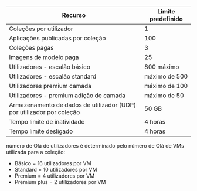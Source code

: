 
| Recurso | Limite predefinido |
| --- | --- |
| Coleções por utilizador |1 |
| Aplicações publicadas por coleção |100 |
| Coleções pagas |3 |
| Imagens de modelo paga |25 |
| Utilizadores - escalão básico |800 máximo |
| Utilizadores - escalão standard |máximo de 500 |
| Utilizadores premium camada |máximo de 100 |
| Utilizadores - premium adição de camada |máximo de 50 |
| Armazenamento de dados de utilizador (UDP) por utilizador por coleção |50 GB |
| Tempo limite de inatividade |4 horas |
| Tempo limite desligado |4 horas |

número de Olá de utilizadores é determinado pelo número de Olá de VMs utilizada para a coleção:

* Básico = 16 utilizadores por VM
* Standard = 10 utilizadores por VM
* Premium = 4 utilizadores por VM
* Premium plus = 2 utilizadores por VM

